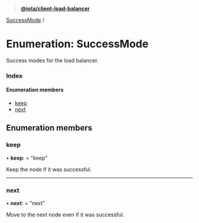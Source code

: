 > **[@iota/client-load-balancer](../README.md)**

[SuccessMode](successmode.md) /

# Enumeration: SuccessMode

Success modes for the load balancer.

### Index

#### Enumeration members

* [keep](successmode.md#keep)
* [next](successmode.md#next)

## Enumeration members

###  keep

• **keep**: = "keep"

Keep the node if it was successful.

___

###  next

• **next**: = "next"

Move to the next node even if it was successful.